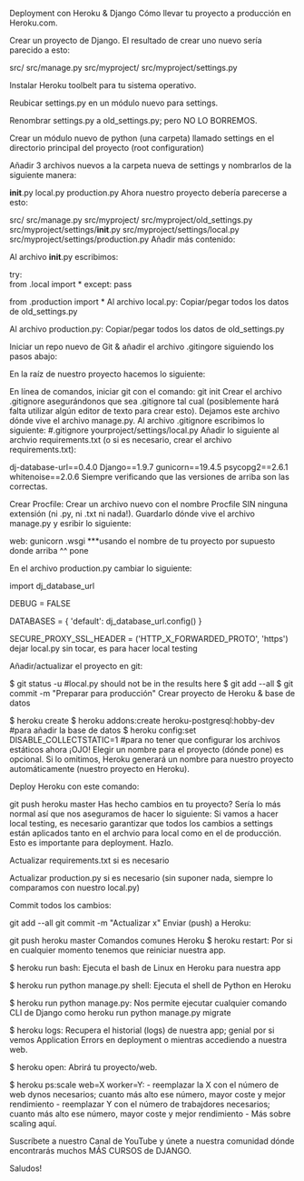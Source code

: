 Deployment con Heroku & Django
Cómo llevar tu proyecto a producción en Heroku.com.

Crear un proyecto de Django. El resultado de crear uno nuevo sería parecido a esto:

src/
src/manage.py
src/myproject/
src/myproject/settings.py

Instalar Heroku toolbelt para tu sistema operativo.

Reubicar settings.py en un módulo nuevo para settings.

Renombrar settings.py a old_settings.py; pero NO LO BORREMOS.

Crear un módulo nuevo de python (una carpeta) llamado settings en el directorio principal del proyecto (root configuration)

Añadir 3 archivos nuevos a la carpeta nueva de settings y nombrarlos de la siguiente manera:

__init__.py
local.py
production.py
Ahora nuestro proyecto debería parecerse a esto:

 src/
 src/manage.py
 src/myproject/
 src/myproject/old_settings.py
 src/myproject/settings/__init__.py
 src/myproject/settings/local.py
 src/myproject/settings/production.py
Añadir más contenido:

Al archivo __init__.py escribimos:

try:	
	from .local import *
except:
	pass

from .production import *
Al archivo local.py: Copiar/pegar todos los datos de old_settings.py

Al archivo production.py: Copiar/pegar todos los datos de old_settings.py

Iniciar un repo nuevo de Git & añadir el archivo .gitingore siguiendo los pasos abajo:

En la raíz de nuestro proyecto hacemos lo siguiente:

En línea de comandos, iniciar git con el comando: git init
Crear el archivo .gitignore asegurándonos que sea .gitignore tal cual (posiblemente hará falta utilizar algún editor de texto para crear esto). Dejamos este archivo dónde vive el archivo manage.py. Al archivo .gitignore escribimos lo siguiente:
#.gitignore
yourproject/settings/local.py
Añadir lo siguiente al archvio requirements.txt (o si es necesario, crear el archivo requirements.txt):

dj-database-url==0.4.0
Django==1.9.7
gunicorn==19.4.5
psycopg2==2.6.1
whitenoise==2.0.6
Siempre verificando que las versiones de arriba son las correctas.

Crear Procfile: Crear un archivo nuevo con el nombre Procfile SIN ninguna extensión (ni .py, ni .txt ni nada!). Guardarlo dónde vive el archivo manage.py y esribir lo siguiente:

web: gunicorn <tuproyecto>.wsgi 
***usando el nombre de tu proyecto por supuesto donde arriba ^^ pone <tuproyecto>

En el archivo production.py cambiar lo siguiente:

import dj_database_url

DEBUG = FALSE

DATABASES = {
	'default': dj_database_url.config()
}

SECURE_PROXY_SSL_HEADER = ('HTTP_X_FORWARDED_PROTO', 'https')
dejar local.py sin tocar, es para hacer local testing

Añadir/actualizar el proyecto en git:

$ git status -u #local.py should not be in the results here
$ git add --all
$ git commit -m "Preparar para producción"
Crear proyecto de Heroku & base de datos

$ heroku create <yourprojectname>
$ heroku addons:create heroku-postgresql:hobby-dev #para añadir la base de datos
$ heroku config:set DISABLE_COLLECTSTATIC=1 #para no tener que configurar los archivos estáticos ahora
¡OJO! Elegir un nombre para el proyecto (dónde pone) <yourprojectname> es opcional. Si lo omitimos, Heroku generará un nombre para nuestro proyecto automáticamente (nuestro proyecto en Heroku).

Deploy Heroku con este comando:

git push heroku master
Has hecho cambios en tu proyecto? Sería lo más normal así que nos aseguramos de hacer lo siguiente: Si vamos a hacer local testing, es necesario garantizar que todos los cambios a settings están aplicados tanto en el archvio para local como en el de producción. Esto es importante para deployment. Hazlo.

Actualizar requirements.txt si es necesario

Actualizar production.py si es necesario (sin suponer nada, siempre lo comparamos con nuestro local.py)

Commit todos los cambios:

git add --all
git commit -m "Actualizar x"
Enviar (push) a Heroku:

git push heroku master
Comandos comunes Heroku
$ heroku restart: Por si en cualquier momento tenemos que reiniciar nuestra app.

$ heroku run bash: Ejecuta el bash de Linux en Heroku para nuestra app

$ heroku run python manage.py shell: Ejecuta el shell de Python en Heroku

$ heroku run python manage.py: Nos permite ejecutar cualquier comando CLI de Django como heroku run python manage.py migrate

$ heroku logs: Recupera el historial (logs) de nuestra app; genial por si vemos Application Errors en deployment o mientras accediendo a nuestra web.

$ heroku open: Abrirá tu proyecto/web.

$ heroku ps:scale web=X worker=Y: - reemplazar la X con el número de web dynos necesarios; cuanto más alto ese número, mayor coste y mejor rendimiento - reemplazar Y con el número de trabajdores necesarios; cuanto más alto ese número, mayor coste y mejor rendimiento - Más sobre scaling aquí.

Suscríbete a nuestro Canal de YouTube y únete a nuestra comunidad dónde encontrarás muchos MÁS CURSOS de DJANGO.

Saludos!